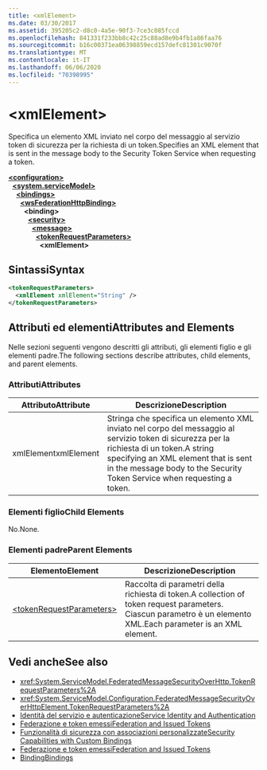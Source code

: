 ```yaml
---
title: <xmlElement>
ms.date: 03/30/2017
ms.assetid: 395205c2-d8c0-4a5e-90f3-7ce3c085fccd
ms.openlocfilehash: 841331f233bb8c42c25c88ad8e9b4fb1a86faa76
ms.sourcegitcommit: b16c00371ea06398859ecd157defc81301c9070f
ms.translationtype: MT
ms.contentlocale: it-IT
ms.lasthandoff: 06/06/2020
ms.locfileid: "70398995"
---
```

# \<xmlElement>
<span data-ttu-id="7a930-101">Specifica un elemento XML inviato nel corpo del messaggio al servizio token di sicurezza per la richiesta di un token.</span><span class="sxs-lookup"><span data-stu-id="7a930-101">Specifies an XML element that is sent in the message body to the Security Token Service when requesting a token.</span></span>  
  
[**\<configuration>**](../configuration-element.md)\
&nbsp;&nbsp;[**\<system.serviceModel>**](system-servicemodel.md)\
&nbsp;&nbsp;&nbsp;&nbsp;[**\<bindings>**](bindings.md)\
&nbsp;&nbsp;&nbsp;&nbsp;&nbsp;&nbsp;[**\<wsFederationHttpBinding>**](wsfederationhttpbinding.md)\
&nbsp;&nbsp;&nbsp;&nbsp;&nbsp;&nbsp;&nbsp;&nbsp;**\<binding>**\
&nbsp;&nbsp;&nbsp;&nbsp;&nbsp;&nbsp;&nbsp;&nbsp;&nbsp;&nbsp;[**\<security>**](security-of-wsfederationhttpbinding.md)\
&nbsp;&nbsp;&nbsp;&nbsp;&nbsp;&nbsp;&nbsp;&nbsp;&nbsp;&nbsp;&nbsp;&nbsp;[**\<message>**](message-element-of-wsfederationhttpbinding.md)\
&nbsp;&nbsp;&nbsp;&nbsp;&nbsp;&nbsp;&nbsp;&nbsp;&nbsp;&nbsp;&nbsp;&nbsp;&nbsp;&nbsp;[**\<tokenRequestParameters>**](tokenrequestparameters.md)\
&nbsp;&nbsp;&nbsp;&nbsp;&nbsp;&nbsp;&nbsp;&nbsp;&nbsp;&nbsp;&nbsp;&nbsp;&nbsp;&nbsp;&nbsp;&nbsp;**\<xmlElement>**  
  
## <a name="syntax"></a><span data-ttu-id="7a930-102">Sintassi</span><span class="sxs-lookup"><span data-stu-id="7a930-102">Syntax</span></span>  
  
```xml  
<tokenRequestParameters>
  <xmlElement xmlElement="String" />
</tokenRequestParameters>
```  
  
## <a name="attributes-and-elements"></a><span data-ttu-id="7a930-103">Attributi ed elementi</span><span class="sxs-lookup"><span data-stu-id="7a930-103">Attributes and Elements</span></span>  
 <span data-ttu-id="7a930-104">Nelle sezioni seguenti vengono descritti gli attributi, gli elementi figlio e gli elementi padre.</span><span class="sxs-lookup"><span data-stu-id="7a930-104">The following sections describe attributes, child elements, and parent elements.</span></span>  
  
### <a name="attributes"></a><span data-ttu-id="7a930-105">Attributi</span><span class="sxs-lookup"><span data-stu-id="7a930-105">Attributes</span></span>  
  
|<span data-ttu-id="7a930-106">Attributo</span><span class="sxs-lookup"><span data-stu-id="7a930-106">Attribute</span></span>|<span data-ttu-id="7a930-107">Descrizione</span><span class="sxs-lookup"><span data-stu-id="7a930-107">Description</span></span>|  
|---------------|-----------------|  
|<span data-ttu-id="7a930-108">xmlElement</span><span class="sxs-lookup"><span data-stu-id="7a930-108">xmlElement</span></span>|<span data-ttu-id="7a930-109">Stringa che specifica un elemento XML inviato nel corpo del messaggio al servizio token di sicurezza per la richiesta di un token.</span><span class="sxs-lookup"><span data-stu-id="7a930-109">A string specifying an XML element that is sent in the message body to the Security Token Service when requesting a token.</span></span>|  
  
### <a name="child-elements"></a><span data-ttu-id="7a930-110">Elementi figlio</span><span class="sxs-lookup"><span data-stu-id="7a930-110">Child Elements</span></span>  
 <span data-ttu-id="7a930-111">No.</span><span class="sxs-lookup"><span data-stu-id="7a930-111">None.</span></span>  
  
### <a name="parent-elements"></a><span data-ttu-id="7a930-112">Elementi padre</span><span class="sxs-lookup"><span data-stu-id="7a930-112">Parent Elements</span></span>  
  
|<span data-ttu-id="7a930-113">Elemento</span><span class="sxs-lookup"><span data-stu-id="7a930-113">Element</span></span>|<span data-ttu-id="7a930-114">Descrizione</span><span class="sxs-lookup"><span data-stu-id="7a930-114">Description</span></span>|  
|-------------|-----------------|  
|[\<tokenRequestParameters>](tokenrequestparameters.md)|<span data-ttu-id="7a930-115">Raccolta di parametri della richiesta di token.</span><span class="sxs-lookup"><span data-stu-id="7a930-115">A collection of token request parameters.</span></span> <span data-ttu-id="7a930-116">Ciascun parametro è un elemento XML.</span><span class="sxs-lookup"><span data-stu-id="7a930-116">Each parameter is an XML element.</span></span>|  
  
## <a name="see-also"></a><span data-ttu-id="7a930-117">Vedi anche</span><span class="sxs-lookup"><span data-stu-id="7a930-117">See also</span></span>

- <xref:System.ServiceModel.FederatedMessageSecurityOverHttp.TokenRequestParameters%2A>
- <xref:System.ServiceModel.Configuration.FederatedMessageSecurityOverHttpElement.TokenRequestParameters%2A>
- [<span data-ttu-id="7a930-118">Identità del servizio e autenticazione</span><span class="sxs-lookup"><span data-stu-id="7a930-118">Service Identity and Authentication</span></span>](../../../wcf/feature-details/service-identity-and-authentication.md)
- [<span data-ttu-id="7a930-119">Federazione e token emessi</span><span class="sxs-lookup"><span data-stu-id="7a930-119">Federation and Issued Tokens</span></span>](../../../wcf/feature-details/federation-and-issued-tokens.md)
- [<span data-ttu-id="7a930-120">Funzionalità di sicurezza con associazioni personalizzate</span><span class="sxs-lookup"><span data-stu-id="7a930-120">Security Capabilities with Custom Bindings</span></span>](../../../wcf/feature-details/security-capabilities-with-custom-bindings.md)
- [<span data-ttu-id="7a930-121">Federazione e token emessi</span><span class="sxs-lookup"><span data-stu-id="7a930-121">Federation and Issued Tokens</span></span>](../../../wcf/feature-details/federation-and-issued-tokens.md)
- [<span data-ttu-id="7a930-122">Binding</span><span class="sxs-lookup"><span data-stu-id="7a930-122">Bindings</span></span>](../../../wcf/bindings.md)
